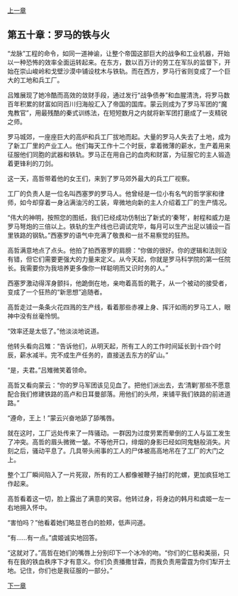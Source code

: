 [上一章](49-来自东方的警报.md)

## 第五十章：罗马的铁与火

“龙脉”工程的命令，如同一道神谕，让整个帝国这部巨大的战争和工业机器，开始以一种恐怖的效率全面运转起来。在东方，数以百万计的劳工在军队的监督下，开始在崇山峻岭和戈壁沙漠中铺设枕木与铁轨。而在西方，罗马行省则变成了一个巨大的工地和兵工厂。

吕雉展现了她冷酷而高效的敛财手段，通过发行“战争债券”和血腥清洗，将罗马数百年积累的财富如同百川归海般汇入了帝国的国库。蒙云则成为了罗马军团的“魔鬼教官”，用最残酷的秦式训练法，在短短数月之内就将新军团打磨成了一支精锐之师。

罗马城郊，一座座巨大的高炉和兵工厂拔地而起。大量的罗马人失去了土地，成为了新工厂里的产业工人。他们每天工作十二个时辰，拿着微薄的薪水，生产着用来征服他们同胞的武器和铁轨。罗马正在用自己的血肉和财富，为征服它的主人锻造着更锋利的刀剑。

这一天，高哲带着他的女王们，来到了罗马郊外最大的兵工厂视察。

工厂的负责人是一位名叫西塞罗的罗马人。他曾经是一位小有名气的哲学家和律师，如今却穿着一身沾满油污的工装，卑微地向新的主人介绍着工厂的生产情况。

“伟大的神明，按照您的图纸，我们已经成功仿制出了新式的‘秦弩’，射程和威力是罗马弩炮的三倍以上。铁轨的生产线也已调试完毕，每月可以生产出足以铺设一百里铁路的钢轨。”西塞罗的语气中充满了敬畏和一丝不易察觉的狂热。

高哲满意地点了点头。他拍了拍西塞罗的肩膀：“你做的很好。你的逻辑和法则没有错，但它们需要更强大的力量来定义。从今天起，你就是罗马科学院的第一任院长。我需要你为我培养更多像你一样聪明而又识时务的人。”

西塞罗激动得浑身颤抖，他跪倒在地，亲吻着高哲的靴子，从一个被动的接受者，变成了一个狂热的“新思想”追随者。

高哲走过一条条火花四溅的生产线，看着那些赤裸上身、挥汗如雨的罗马工人，眼神中没有丝毫怜悯。

“效率还是太低了。”他淡淡地说道。

他转头看向吕雉：“告诉他们，从明天起，所有工人的工作时间延长到十四个时辰，薪水减半。完不成生产任务的，直接送去东方的矿山。”

“是，夫君。”吕雉微笑着领命。

高哲又看向蒙云：“你的罗马军团该见见血了。把他们派出去，去‘清剿’那些不愿意配合我们修建铁路的高卢和日耳曼部落。用他们的头颅，来铺平我们铁路的前进道路。”

“遵命，王上！”蒙云兴奋地舔了舔嘴唇。

就在这时，工厂远处传来了一阵骚动。一群因为过度劳累而晕倒的工人与监工发生了冲突。高哲的眉头微微一皱。不等他开口，绯烟的身影已经如同鬼魅般消失。片刻之后，骚动平息了。几具带头闹事的工人的尸体被高高地吊在了工厂的大门之上。

整个工厂瞬间陷入了一片死寂，所有的工人都像被鞭子抽打的陀螺，更加疯狂地工作起来。

高哲看着这一切，脸上露出了满意的笑容。他转过身，将身边的韩月和虞姬一左一右地拥入怀中。

“害怕吗？”他看着她们略显苍白的脸颊，低声问道。

“有……有一点。”虞姬诚实地回答。

“这就对了。”高哲在她们的嘴唇上分别印下一个冰冷的吻。“你们的仁慈和美丽，只有在我的铁血秩序下才有意义。你们负责播撒甘霖，而我负责用雷霆为你们犁开土地。记住，你们也是我征服的一部分。”

[下一章](51-女王们的棋局.md)
